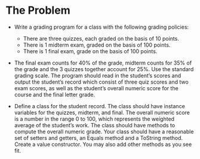 # The Problem

- Write a grading program for a class with the following grading policies:
  - There are three quizzes, each graded on the basis of 10 points.
  - There is 1 midterm exam, graded on the basis of 100 points.
  - There is 1 final exam, grade on the basis of 100 points.
- The final exam counts for 40% of the grade, midterm counts for 35% of the grade and the 3 quizzes together account for 25%. Use the standard grading scale. The program should read in the student’s scores and output the student’s record which consist of three quiz scores and two exam scores, as well as the student’s overall numeric score for the course and the final letter grade.

- Define a class for the student record. The class should have instance variables for the quizzes, midterm, and final. The overall numeric score is a number in the range 0 to 100, which represents the weighted average of the student’s work. The class should have methods to compute the overall numeric grade. Your class should have a reasonable set of setters and getters, an Equals method and a ToString method. Create a value constructor. You may also add other methods as you see fit.
